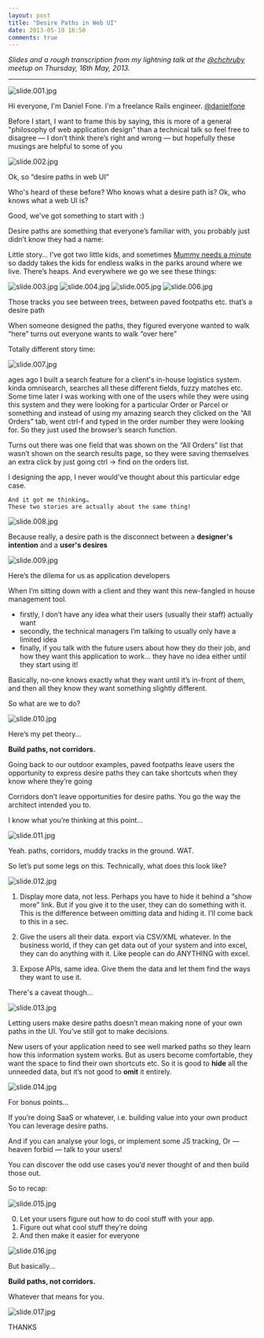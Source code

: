 ```yaml
---
layout: post
title: "Desire Paths in Web UI"
date: 2013-05-19 16:50
comments: true
---
```


_Slides and a rough transcription from my lightning talk
at the [@chchruby](https://twitter.com/chchruby) meetup on Thursday, 16th May, 2013._

---

![slide.001.jpg](2013-05-19-desire-paths-in-web-ui/slide.001.jpg)

Hi everyone, I'm Daniel Fone.
I'm a freelance Rails engineer.
[@danielfone](https://twitter.com/danielfone)

Before I start, I want to frame this by saying,
this is more of a general "philosophy of web application design"
than a technical talk
so feel free to disagree — I don’t think there’s right and wrong —
but hopefully these musings are helpful to some of you

![slide.002.jpg](2013-05-19-desire-paths-in-web-ui/slide.002.jpg)

Ok, so “desire paths in web UI”

Who's heard of these before? Who knows what a desire path is?
Ok, who knows what a web UI is?

Good, we've got something to start with :)

Desire paths are something that everyone’s familiar with, you probably just didn’t know they had a name:

Little story…
I’ve got two little kids, and sometimes [Mummy needs a minute](http://www.kungfugrippe.com/post/631603366/mommy-needs-a-minute)
so daddy takes the kids for endless walks in the parks around where we live. There’s heaps.
And everywhere we go we see these things:

![slide.003.jpg](2013-05-19-desire-paths-in-web-ui/slide.003.jpg)
![slide.004.jpg](2013-05-19-desire-paths-in-web-ui/slide.004.jpg)
![slide.005.jpg](2013-05-19-desire-paths-in-web-ui/slide.005.jpg)
![slide.006.jpg](2013-05-19-desire-paths-in-web-ui/slide.006.jpg)

Those tracks you see between trees, between paved footpaths etc.
that’s a desire path

When someone designed the paths, they figured everyone wanted to walk “here”
turns out everyone wants to walk “over here”

Totally different story time:

![slide.007.jpg](2013-05-19-desire-paths-in-web-ui/slide.007.jpg)

 ages ago I built a search feature for a client's in-house logistics system.
kinda omnisearch, searches all these different fields, fuzzy matches etc.
Some time later I was working with one of the users while they were using this system
and they were looking for a particular Order or Parcel or something
and instead of using my amazing search
they clicked on the “All Orders” tab, went ctrl-f and typed in the order number they were looking for.
So they just used the browser’s search function.

Turns out there was one field that was shown on the “All Orders” list that wasn’t shown on the search results page, so they were saving themselves an extra click by just going ctrl -> find on the orders list.

I designing the app, I never would've thought about this particular edge case.

	And it got me thinking…
	These two stories are actually about the same thing!

![slide.008.jpg](2013-05-19-desire-paths-in-web-ui/slide.008.jpg)

Because really, a desire path is
the disconnect between a **designer's intention**
and a **user's desires**

![slide.009.jpg](2013-05-19-desire-paths-in-web-ui/slide.009.jpg)

Here’s the dilema for us as application developers

When I’m sitting down with a client and they want this new-fangled in house management tool.
>
* firstly, I don’t have any idea what their users (usually their staff) actually want
* secondly, the technical managers I’m talking to usually only have a limited idea
* finally, if you talk with the future users about how they do their job, and how they want this application to work… they have no idea either until they start using it!
>
Basically, no-one knows exactly what they want until it’s in-front of them,
and then all they know they want something slightly different.

So what are we to do?

![slide.010.jpg](2013-05-19-desire-paths-in-web-ui/slide.010.jpg)

Here’s my pet theory…
>
**Build paths, not corridors.**

Going back to our outdoor examples,
paved footpaths leave users the opportunity to express desire paths
they can take shortcuts when they know where they’re going

Corridors don’t leave opportunities for desire paths. You go the way the architect intended you to.

I know what you’re thinking at this point…

![slide.011.jpg](2013-05-19-desire-paths-in-web-ui/slide.011.jpg)

Yeah. paths, corridors, muddy tracks in the ground. WAT.

So let’s put some legs on this.
Technically, what does this look like?

![slide.012.jpg](2013-05-19-desire-paths-in-web-ui/slide.012.jpg)

1. Display more data, not less. Perhaps you have to hide it behind a “show more” link. But if you give it to the user, they can do something with it. This is the difference between omitting data and hiding it. I’ll come back to this in a sec.

1. Give the users all their data. export via CSV/XML whatever. In the business world, if they can get data out of your system and into excel, they can do anything with it. Like people can do ANYTHING with excel.

1. Expose APIs, same idea. Give them the data and let them find the ways they want to use it.
>
There's a caveat though…

![slide.013.jpg](2013-05-19-desire-paths-in-web-ui/slide.013.jpg)

Letting users make desire paths doesn’t mean making none of your own paths in the UI.
You’ve still got to make decisions.

New users of your application need to see well marked paths so they learn how this information system works.
But as users become comfortable, they want the space to find their own shortcuts etc.
So it is good to **hide** all the unneeded data, but it’s not good to **omit** it entirely.

![slide.014.jpg](2013-05-19-desire-paths-in-web-ui/slide.014.jpg)

For bonus points…

If you’re doing SaaS or whatever, i.e. building value into your own product
You can leverage desire paths.

And if you can analyse your logs, or implement some JS tracking,
Or — heaven forbid — talk to your users!

You can discover the odd use cases you’d never thought of and then build those out.
>
So to recap:

![slide.015.jpg](2013-05-19-desire-paths-in-web-ui/slide.015.jpg)

0. Let your users figure out how to do cool stuff with your app.
0. Figure out what cool stuff they’re doing
0. And then make it easier for everyone

![slide.016.jpg](2013-05-19-desire-paths-in-web-ui/slide.016.jpg)


But basically…

**Build paths, not corridors.**

Whatever that means for you.

![slide.017.jpg](2013-05-19-desire-paths-in-web-ui/slide.017.jpg)

THANKS
